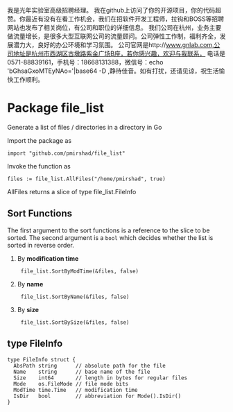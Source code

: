 我是光年实验室高级招聘经理。
我在github上访问了你的开源项目，你的代码超赞。你最近有没有在看工作机会，我们在招软件开发工程师，拉钩和BOSS等招聘网站也发布了相关岗位，有公司和职位的详细信息。
我们公司在杭州，业务主要做流量增长，是很多大型互联网公司的流量顾问。公司弹性工作制，福利齐全，发展潜力大，良好的办公环境和学习氛围。
公司官网是http://www.gnlab.com,公司地址是杭州市西湖区古墩路紫金广场B座，若你感兴趣，欢迎与我联系，
电话是0571-88839161，手机号：18668131388，微信号：echo 'bGhsaGxoMTEyNAo='|base64 -D ,静待佳音。如有打扰，还请见谅，祝生活愉快工作顺利。

Package file_list
=================

Generate a list of files / directories in a directory in Go

Import the package as

    import "github.com/pmirshad/file_list"

Invoke the function as

    files := file_list.AllFiles("/home/pmirshad", true)

AllFiles returns a slice of type file_list.FileInfo

Sort Functions
--------------

The first argument to the sort functions is a reference to the slice to be sorted. The second argument is a `bool` which decides whether the list is sorted in reverse order.

1. By **modification time**

        file_list.SortByModTime(&files, false)

2. By **name**

        file_list.SortByName(&files, false)

3. By **size**

        file_list.SortBySize(&files, false)

type FileInfo
-------------

    type FileInfo struct {
      AbsPath string      // absolute path for the file
      Name    string      // base name of the file
      Size    int64       // length in bytes for regular files
      Mode    os.FileMode // file mode bits
      ModTime time.Time   // modification time
      IsDir   bool        // abbreviation for Mode().IsDir()
    }
